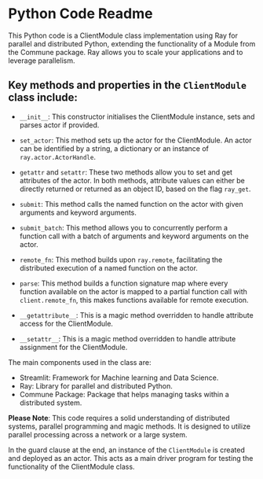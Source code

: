 # Python Code Readme

This Python code is a ClientModule class implementation using Ray for parallel and distributed Python, extending the functionality of a Module from the Commune package. Ray allows you to scale your applications and to leverage parallelism. 

## Key methods and properties in the `ClientModule` class include:

- `__init__`: This constructor initialises the ClientModule instance, sets and parses actor if provided.

- `set_actor`: This method sets up the actor for the ClientModule. An actor can be identified by a string, a dictionary or an instance of `ray.actor.ActorHandle`.

- `getattr` and `setattr`: These two methods allow you to set and get attributes of the actor. In both methods, attribute values can either be directly returned or returned as an object ID, based on the flag `ray_get`.

- `submit`: This method calls the named function on the actor with given arguments and keyword arguments.

- `submit_batch`: This method allows you to concurrently perform a function call with a batch of arguments and keyword arguments on the actor.

- `remote_fn`: This method builds upon `ray.remote`, facilitating the distributed execution of a named function on the actor.

- `parse`: This method builds a function signature map where every function available on the actor is mapped to a partial function call with `client.remote_fn`, this makes functions available for remote execution.

- `__getattribute__`: This is a magic method overridden to handle attribute access for the ClientModule.

- `__setattr__`: This is a magic method overridden to handle attribute assignment for the ClientModule.


The main components used in the class are:

- Streamlit: Framework for Machine learning and Data Science.
- Ray: Library for parallel and distributed Python.
- Commune Package: Package that helps managing tasks within a distributed system.

**Please Note**: This code requires a solid understanding of distributed systems, parallel programming and magic methods. It is designed to utilize parallel processing across a network or a large system.

In the guard clause at the end, an instance of the `ClientModule` is created and deployed as an actor. This acts as a main driver program for testing the functionality of the ClientModule class.
